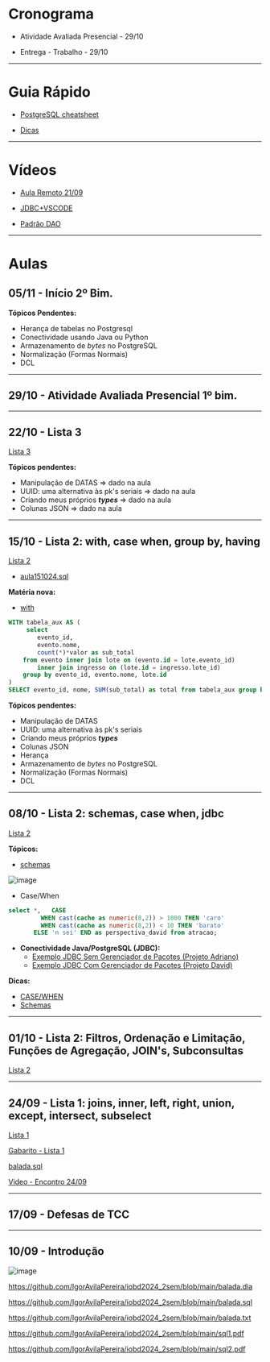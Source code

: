 # Cronograma

* Atividade Avaliada Presencial - 29/10

* Entrega - Trabalho - 29/10

***

# Guia Rápido

* [PostgreSQL cheatsheet](https://cheatsheets.zip/postgres)

* [Dicas](https://github.com/IgorAvilaPereira/iobd2024_2sem/wiki/Dicas)

***

# Vídeos

* [Aula Remoto 21/09](https://www.youtube.com/watch?v=yDUKRYH-HTU&ab_channel=IgorAvilaPereira)

* [JDBC+VSCODE](https://youtu.be/GdRKYk1DhdE)

* [Padrão DAO](https://youtube.com/playlist?list=PLvT8P1q6jMWfyLT3oRrjwhqLbHnvq1Nzk)
<!--
* [Padrão DAO - ORM n:n](https://youtube.com/playlist?list=PLvT8P1q6jMWfsGSRD3MP8cuR_gnsDD59F)
-->

***

# Aulas

##  05/11 - Início 2º Bim.

**Tópicos Pendentes:**

* Herança de tabelas no Postgresql
* Conectividade usando Java ou Python
* Armazenamento de _bytes_ no PostgreSQL
* Normalização (Formas Normais)
* DCL

***

##  29/10 - Atividade Avaliada Presencial 1º bim.

***

## 22/10 - Lista 3

[Lista 3](https://github.com/IgorAvilaPereira/iobd2024_2sem/wiki/Listas#lista-3---sql-manipula%C3%A7%C3%A3o-de-datas)

**Tópicos pendentes:**
* Manipulação de DATAS => dado na aula
* UUID: uma alternativa às pk's seriais => dado na aula
* Criando meus próprios **_types_** => dado na aula
* Colunas JSON => dado na aula



***

## 15/10 - Lista 2: with, case when, group by, having

[Lista 2](https://github.com/IgorAvilaPereira/iobd2024_2sem/wiki/Listas)

* [aula151024.sql](https://github.com/IgorAvilaPereira/iobd2024_2sem/blob/main/aula151024.sql)

**Matéria nova:**

* [with](https://www.postgresql.org/docs/current/queries-with.html)
```sql
WITH tabela_aux AS (
     select 
        evento_id, 
        evento.nome,
        count(*)*valor as sub_total 
    from evento inner join lote on (evento.id = lote.evento_id) 
        inner join ingresso on (lote.id = ingresso.lote_id) 
    group by evento_id, evento.nome, lote.id
) 
SELECT evento_id, nome, SUM(sub_total) as total from tabela_aux group by evento_id, nome;
```

**Tópicos pendentes:**
* Manipulação de DATAS
* UUID: uma alternativa às pk's seriais
* Criando meus próprios **_types_**
* Colunas JSON
* Herança
* Armazenamento de _bytes_ no PostgreSQL
* Normalização (Formas Normais)
* DCL

***

## 08/10 - Lista 2: schemas, case when, jdbc

[Lista 2](https://github.com/IgorAvilaPereira/iobd2024_2sem/wiki/Listas)


**Tópicos:**
* [schemas](https://github.com/IgorAvilaPereira/iobd2024_2sem/blob/main/bd_presenca.sql)

![image](https://github.com/user-attachments/assets/d9ae8fde-34ee-48cf-9d52-f1c4b8223354)

* Case/When
```sql
select *,   CASE 
         WHEN cast(cache as numeric(8,2)) > 1000 THEN 'caro' 
         WHEN cast(cache as numeric(8,2)) < 10 THEN 'barato'
       ELSE 'n sei' END as perspectiva_david from atracao;
```
* **Conectividade Java/PostgreSQL (JDBC):**
  * [Exemplo JDBC Sem Gerenciador de Pacotes (Projeto Adriano)](https://github.com/IgorAvilaPereira/iobd2024_2sem/blob/main/adriano.zip)
  * [Exemplo JDBC Com Gerenciador de Pacotes (Projeto David)](https://github.com/IgorAvilaPereira/iobd2024_2sem/blob/main/david.zip)


**Dicas:**
* [CASE/WHEN](https://github.com/IgorAvilaPereira/iobd2024_2sem/wiki/Dicas#casewhenelseend)
* [Schemas](https://github.com/IgorAvilaPereira/iobd2024_2sem/wiki/Dicas#schema)

***

## 01/10 - Lista 2: Filtros, Ordenação e Limitação, Funções de Agregação, JOIN's, Subconsultas

[Lista 2](https://github.com/IgorAvilaPereira/iobd2024_2sem/wiki/Listas)

***

## 24/09 - Lista 1: joins, inner, left, right, union, except, intersect, subselect

[Lista 1](https://github.com/IgorAvilaPereira/iobd2024_2sem/wiki/Listas#lista-1---sql)

[Gabarito - Lista 1](https://github.com/IgorAvilaPereira/iobd2024_2sem/blob/main/aula240924.sql)

[balada.sql](https://github.com/IgorAvilaPereira/iobd2024_2sem/blob/main/balada240924.sql)

[Video - Encontro 24/09](https://www.youtube.com/watch?v=CgWosGAb1R4)

***

## 17/09 - Defesas de TCC

***

## 10/09 - Introdução

![image](https://github.com/user-attachments/assets/717a8c47-cb10-4d4c-9b3e-32fc3cd05590)

https://github.com/IgorAvilaPereira/iobd2024_2sem/blob/main/balada.dia

https://github.com/IgorAvilaPereira/iobd2024_2sem/blob/main/balada.sql

https://github.com/IgorAvilaPereira/iobd2024_2sem/blob/main/balada.txt

https://github.com/IgorAvilaPereira/iobd2024_2sem/blob/main/sql1.pdf

https://github.com/IgorAvilaPereira/iobd2024_2sem/blob/main/sql2.pdf